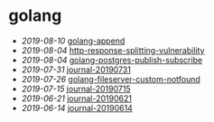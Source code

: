 # golang

- *2019-08-10* [golang-append](./golang-append)
- *2019-08-04* [http-response-splitting-vulnerability](./http-response-splitting-vulnerability)
- *2019-08-04* [golang-postgres-publish-subscribe](./golang-postgres-publish-subscribe)
- *2019-07-31* [journal-20190731](./journal-20190731)
- *2019-07-26* [golang-fileserver-custom-notfound](./golang-fileserver-custom-notfound)
- *2019-07-15* [journal-20190715](./journal-20190715)
- *2019-06-21* [journal-20190621](./journal-20190621)
- *2019-06-14* [journal-20190614](./journal-20190614)
